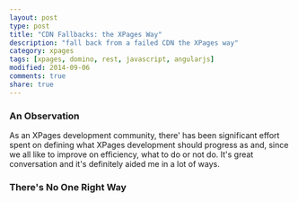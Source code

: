 ```yaml
---
layout: post
type: post
title: "CDN Fallbacks: the XPages Way"
description: "fall back from a failed CDN the XPages way"
category: xpages
tags: [xpages, domino, rest, javascript, angularjs]
modified: 2014-09-06
comments: true
share: true
---
```


### An Observation
As an XPages development community, there' has been significant effort spent on defining what XPages development should progress as and, since we all like to improve on efficiency, what to do or not do. It's great conversation and it's definitely aided me in a lot of ways.

### There's No One Right Way
